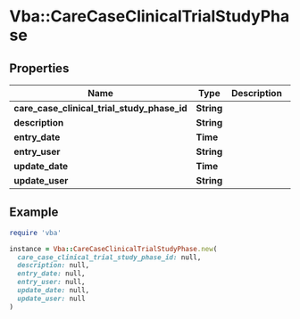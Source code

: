 # Vba::CareCaseClinicalTrialStudyPhase

## Properties

| Name | Type | Description | Notes |
| ---- | ---- | ----------- | ----- |
| **care_case_clinical_trial_study_phase_id** | **String** |  |  |
| **description** | **String** |  | [optional] |
| **entry_date** | **Time** |  | [optional] |
| **entry_user** | **String** |  | [optional] |
| **update_date** | **Time** |  | [optional] |
| **update_user** | **String** |  | [optional] |

## Example

```ruby
require 'vba'

instance = Vba::CareCaseClinicalTrialStudyPhase.new(
  care_case_clinical_trial_study_phase_id: null,
  description: null,
  entry_date: null,
  entry_user: null,
  update_date: null,
  update_user: null
)
```

